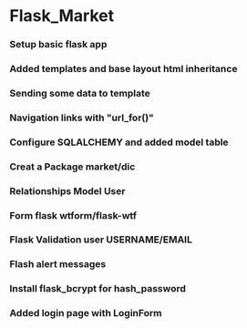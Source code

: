 # Flask_Market

### Setup basic flask app 
### Added templates and base layout html inheritance
### Sending some data to template
### Navigation links with "url_for()"
### Configure SQLALCHEMY and added model table
### Creat a Package market/dic
### Relationships Model User
### Form flask wtform/flask-wtf     
### Flask Validation user USERNAME/EMAIL
### Flash alert messages
### Install flask_bcrypt for hash_password
### Added login page with LoginForm